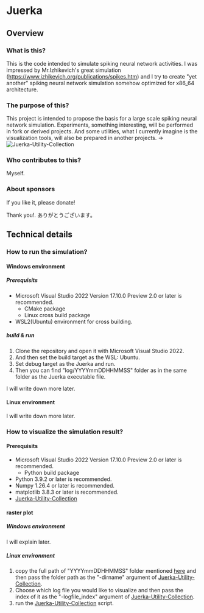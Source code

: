 # Juerka

## Overview
### What is this?
This is the code intended to simulate spiking neural network activities.
I was impressed by Mr.Izhikevich's great simulation (https://www.izhikevich.org/publications/spikes.htm) and I try to create "yet another" spiking neural network simulation somehow optimized for x86_64 architecture.

### The purpose of this?
This project is intended to propose the basis for a large scale spiking neural network simulation.
Experiments, something interesting, will be performed in fork or derived projects.
And some utilities, what I currently imagine is the visualization tools, will also be prepared in another projects. -> ![Juerka-Utility-Collection](https://github.com/Junichi-Juerka-Suzuki/Juerka-Utility-Collection)

### Who contributes to this?
Myself.

### About sponsors
If you like it, please donate!

Thank you!.
ありがとうございます。

## Technical details
### How to run the simulation?
#### Windows environment
##### Prerequisits
* Microsoft Visual Studio 2022 Version 17.10.0 Preview 2.0 or later is recommended.
  - CMake package
  - Linux cross build package
* WSL2(Ubuntu) environment for cross building.

##### build & run
1. Clone the repository and open it with Microsoft Visual Studio 2022.
1. And then set the build target as the WSL: Ubuntu.
1. Set debug target as the Juerka and run.
1. Then you can find \"log/YYYYmmDDHHMMSS\" folder as in the same folder as the Juerka executable file.

I will write down more later.

#### Linux environment

I will write down more later.

### How to visualize the simulation result?
#### Prerequisits
* Microsoft Visual Studio 2022 Version 17.10.0 Preview 2.0 or later is recommended.
  - Python build package
* Python 3.9.2 or later is recommended.
* Numpy 1.26.4 or later is recommended.
* matplotlib 3.8.3 or later is recommended.
* [Juerka-Utility-Collection](https://github.com/Junichi-Juerka-Suzuki/Juerka-Utility-Collection)

#### raster plot
##### Windows environment

I will explain later.

##### Linux environment
1. copy the full path of \"YYYYmmDDHHMMSS\" folder mentioned [here](https://github.com/Junichi-Juerka-Suzuki/Juerka?tab=readme-ov-file#build--run) and then pass the folder path as the \"-dirname\" argument of [Juerka-Utility-Collection](https://github.com/Junichi-Juerka-Suzuki/Juerka-Utility-Collection#linux-environment).
2. Choose which log file you would like to visualize and then pass the index of it as the \"-logfile_index\" argument of [Juerka-Utility-Collection](https://github.com/Junichi-Juerka-Suzuki/Juerka-Utility-Collection#linux-environment).
3. run the [Juerka-Utility-Collection](https://github.com/Junichi-Juerka-Suzuki/Juerka-Utility-Collection#linux-environment) script.
